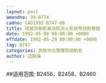 ```yaml
---
layout: post
amendno: 39-0774
cadno: CAD1992-B747-08
title: 改装货舱和发动机灭火系统导线和管路
date: 1992-05-08 00:00:00 +0800
effdate: 1992-05-29 00:00:00 +0800
tag: B747
categories: 民航华北管理局适航处
author: 边振海
---
```


##适用范围:
B2456、B2458、B2460

